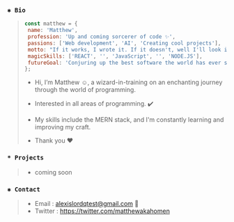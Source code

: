 
### `✱ Bio`
> ```javascript
>const matthew = {
>  name: 'Matthew',
>  profession: 'Up and coming sorcerer of code ✨',
>  passions: ['Web development', 'AI', 'Creating cool projects'],
>  motto: "If it works, I wrote it. If it doesn't, well I'll look into it.",
>  magicSkills: ['REACT', '', 'JavaScript', '', 'NODE.JS'],
>  futureGoal: 'Conjuring up the best software the world has ever seen! 🌟',
> };
> ```
> - Hi, I’m Matthew ☺, a wizard-in-training on an enchanting journey through the world of programming.
> 
> - Interested in all areas of programming. ✔️
> 
> - My skills include the MERN stack, and I'm constantly learning and improving my craft.
>
> - Thank you ❤️️
>
### `* Projects`
> - coming soon

>
### `✱ Contact`
> - Email : alexislordqtest@gmail.com 💌
> - Twitter : https://twitter.com/matthewakahomen



